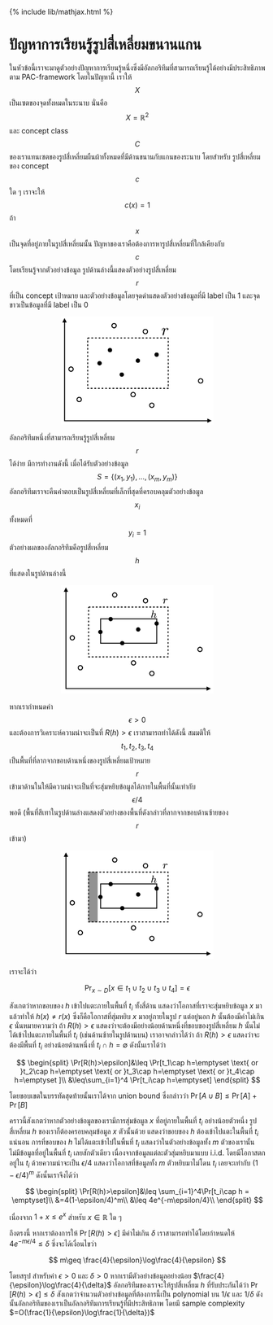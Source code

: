 {% include lib/mathjax.html %}
# ปัญหาการเรียนรู้รูปสี่เหลี่ยมขนานแกน

ในหัวข้อนี้เราจะมาดูตัวอย่างปัญหาการเรียนรู้หนึ่งซึ่งมีอัลกอริทึมที่สามารถเรียนรู้ได้อย่างมีประสิทธิภาพตาม PAC-framework โดยในปัญหานี้ เราให้ $$X$$ เป็นเซตของจุดทั้งหมดในระนาบ นั่นคือ $$X=\mathbb{R}^2$$ และ concept class $$C$$ ของเราแทนเซตของรูปสี่เหลี่ยมผืนผ้าทั้งหมดที่มีด้านขนานกับแกนของระนาบ โดยสำหรับ รูปสี่เหลี่ยมของ concept $$c$$ ใด ๆ เราจะให้ $$c(x)=1$$ ถ้า $$x$$ เป็นจุดที่อยู่ภายในรูปสี่เหลี่ยมนั้น ปัญหาของเราคือต้องการหารูปสี่เหลี่ยมที่ใกล้เคียงกับ $$c$$ โดยเรียนรู้จากตัวอย่างข้อมูล รูปด้านล่างนี้แสดงตัวอย่างรูปสี่เหลี่ยม $$r$$ ที่เป็น concept เป้าหมาย และตัวอย่างข้อมูลโดยจุดดำแสดงตัวอย่างข้อมูลที่มี label เป็น 1 และจุดขาวเป็นข้อมูลที่มี label เป็น 0

<p align="center">
<img width="300" src="https://raw.githubusercontent.com/vacharapat/Adversarial-Machine-Learning/master/images/rec1.png">
</p>

อัลกอริทึมหนึ่งที่สามารถเรียนรู้รูปสี่เหลี่ยม $$r$$ ได้ง่าย มีการทำงานดังนี้ เมื่อได้รับตัวอย่างข้อมูล $$S=\{(x_1,y_1),\dots,(x_m,y_m)\}$$ อัลกอริทึมเราจะคืนคำตอบเป็นรูปสี่เหลี่ยมที่เล็กที่สุดที่ครอบคลุมตัวอย่างข้อมูล $$x_i$$ ทั้งหมดที่ $$y_i=1$$ ตัวอย่างผลของอัลกอริทึมคือรูปสี่เหลี่ยม $$h$$ ที่แสดงในรูปด้านล่างนี้

<p align="center">
<img width="300" src="https://raw.githubusercontent.com/vacharapat/Adversarial-Machine-Learning/master/images/rec2.png">
</p>

หากเรากำหนดค่า $$\epsilon>0$$ และต้องการวิเคราะห์ความน่าจะเป็นที่ $R(h)>\epsilon$ เราสามารถทำได้ดังนี้
สมมติให้ $$t_1,t_2,t_3,t_4$$ เป็นพื้นที่ที่ลากจากขอบด้านหนึ่งของรูปสี่เหลี่ยมเป้าหมาย $$r$$ เข้ามาด้านในให้มีความน่าจะเป็นที่จะสุ่มหยิบข้อมูลได้ภายในพื้นที่นั้นเท่ากับ $$\epsilon/4$$ พอดี (พื้นที่สีเทาในรูปด้านล่างแสดงตัวอย่างของพื้นที่ดังกล่าวที่ลากจากขอบด้านซ้ายของ $$r$$ เข้ามา) 

<p align="center">
<img width="300" src="https://raw.githubusercontent.com/vacharapat/Adversarial-Machine-Learning/master/images/rec3.png">
</p>

เราจะได้ว่า

$$\Pr_{x\sim D}[x\in t_1\cup t_2\cup t_3\cup t_4] = \epsilon$$

สังเกตว่าหากขอบของ $h$ เข้าไปแตะภายในพื้นที่ $t_i$ ทั้งสี่ด้าน แสดงว่าโอกาสที่เราจะสุ่มหยิบข้อมูล $x$ มาแล้วทำให้ $h(x)\neq r(x)$ ซึ่งก็คือโอกาสที่สุ่มหยิบ $x$ มาอยู่ภายในรูป $r$ แต่อยู่นอก $h$ นั้นต้องมีค่าไม่เกิน $\epsilon$ นั่นหมายความว่า ถ้า $R(h)>\epsilon$ แสดงว่าจะต้องมีอย่างน้อยด้านหนึ่งที่ขอบของรูปสี่เหลี่ยม $h$ นั้นไม่ได้เข้าไปแตะภายในพื้นที่ $t_i$ (เช่นด้านซ้ายในรูปด้านบน) เราอาจกล่าวได้ว่า ถ้า $R(h)>\epsilon$ แสดงว่าจะต้องมีพื้นที่ $t_i$ อย่างน้อยด้านหนึ่งที่ $t_i\cap h=\emptyset$
ดังนั้นเราได้ว่า

$$
\begin{split}
\Pr[R(h)>\epsilon]&\leq \Pr[t_1\cap h=\emptyset \text{ or }t_2\cap h=\emptyset \text{ or }t_3\cap h=\emptyset \text{ or }t_4\cap h=\emptyset ]\\
&\leq\sum_{i=1}^4 \Pr[t_i\cap h=\emptyset]
\end{split}
$$

โดยขอบเขตในบรรทัดสุดท้ายนั้นเราได้จาก union bound ซึ่งกล่าวว่า $\Pr[A\cup B]\leq\Pr[A]+\Pr[B]$ 

คราวนี้สังเกตว่าหากตัวอย่างข้อมูลของเรามีการสุ่มข้อมูล $x$ ที่อยู่ภายในพื้นที่ $t_i$ อย่างน้อยตัวหนึ่ง รูปสี่เหลี่ยม $h$ ของเราก็ต้องครอบคลุมข้อมูล $x$ ตัวนั้นด้วย แสดงว่าขอบของ $h$ ต้องเข้าไปแตะในพื้นที่ $t_i$ แน่นอน การที่ขอบของ $h$ ไม่ได้แตะเข้าไปในพื้นที่ $t_i$ แสดงว่าในตัวอย่างข้อมูลทั้ง $m$ ตัวของเรานั้น ไม่มีข้อมูลที่อยู่ในพื้นที่ $t_i$ เลยสักตัวเดียว เนื่องจากข้อมูลแต่ละตัวสุ่มหยิบมาแบบ i.i.d. โดยมีโอกาสตกอยู่ใน $t_i$ ด้วยความน่าจะเป็น $\epsilon/4$ แสดงว่าโอกาสที่ข้อมูลทั้ง $m$ ตัวหยิบมาไม่โดน $t_i$ เลยจะเท่ากับ $(1-\epsilon/4)^m$ ดังนั้นเราจึงได้ว่า

$$
\begin{split}
\Pr[R(h)>\epsilon]&\leq \sum_{i=1}^4\Pr[t_i\cap h = \emptyset]\\
&=4(1-\epsilon/4)^m\\
&\leq 4e^{-m\epsilon/4}\\
\end{split}
$$

เนื่องจาก $1+x\leq e^x$ สำหรับ $x\in\mathbb{R}$ ใด ๆ

ถึงตรงนี้ หากเราต้องการให้ $\Pr[R(h)>\epsilon]$ มีค่าไม่เกิน $\delta$ เราสามารถทำได้โดยกำหนดให้ $4e^{-m\epsilon/4}\leq\delta$ ซึ่งจะได้เงื่อนไขว่า

$$
m\geq \frac{4}{\epsilon}\log\frac{4}{\epsilon}
$$

โดยสรุป สำหรับค่า $\epsilon>0$ และ $\delta>0$ หากเรามีตัวอย่างข้อมูลอย่างน้อย $\frac{4}{\epsilon}\log\frac{4}{\delta}$ อัลกอริทึมของเราจะให้รูปสี่เหลี่ยม $h$ ที่รับประกันได้ว่า $\Pr[R(h)>\epsilon]\leq\delta$ สังเกตว่าจำนวนตัวอย่างข้อมูลที่ต้องการนี้เป็น polynomial บน $1/\epsilon$ และ $1/\delta$ ดังนั้นอัลกอริทึมของเราเป็นอัลกอริทึมการเรียนรู้ที่มีประสิทธิภาพ โดยมี sample complexity $=O(\frac{1}{\epsilon}\log\frac{1}{\delta})$
